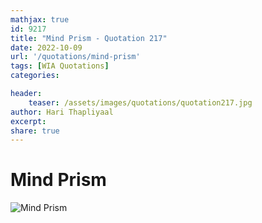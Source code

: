 ```yaml
---
mathjax: true
id: 9217
title: "Mind Prism - Quotation 217"
date: 2022-10-09
url: '/quotations/mind-prism'
tags: [WIA Quotations] 
categories: 

header:
    teaser: /assets/images/quotations/quotation217.jpg
author: Hari Thapliyaal 
excerpt:
share: true 
---
```


# Mind Prism

![Mind Prism](/assets/images/quotations/quotation217.jpg)
